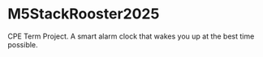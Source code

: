 # M5StackRooster2025
CPE Term Project. A smart alarm clock that wakes you up at the best time possible. 
